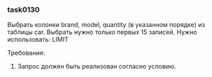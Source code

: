 
### task0130

Выбрать колонки brand, model, quantity (в указанном порядке) из таблицы car. Выбрать нужно только первых 15 записей.
Нужно использовать: LIMIT


Требования:
1.	Запрос должен быть реализован согласно условию.


